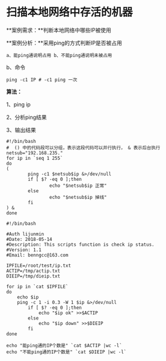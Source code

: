# 扫描本地网络中存活的机器

**案例需求：**判断本地网络中哪些IP被使用

**案例分析：**采用ping的方式判断IP是否被占用

```
a、能ping通说明占用 b、不能ping通说明未被占用
```

b、命令

```
ping -c1 IP # -c1 ping 一次
```

**算法：**

1、ping ip

2、分析ping结果

3、输出结果

```shell
#!/bin/bash
#  () 中的代码段可以分组，表示这段代码可以并行执行， & 表示后台执行
netsub="192.168.235."
for ip in `seq 1 255`
do
(
        ping -c1 $netsub$ip &>/dev/null
        if [ $? -eq 0 ];then
                echo "$netsub$ip 正常"
        else
                echo "$netsub$ip 掉线"
        fi
) &
done
```

```shell
#!/bin/bash
 
#Auth lijunmin
#Date: 2018-05-14
#Description: This scripts function is check ip status.
#Version: 1.1
#Email: benngcc@163.com
 
IPFILE=/root/test/ip.txt
ACTIP=/tmp/actip.txt
DIEIP=/tmp/dieip.txt
 
for ip in `cat $IPFILE`
do
	echo $ip
    ping -c 1 -i 0.3 -W 1 $ip &>/dev/null
        if [ $? -eq 0 ];then
            echo "$ip ok" >>$ACTIP
        else
            echo "$ip down" >>$DIEIP
        fi
done
 
echo "能ping通的IP个数是" `cat $ACTIP |wc -l`
echo "不能ping通的IP个数是" `cat $DIEIP |wc -l` 
```

